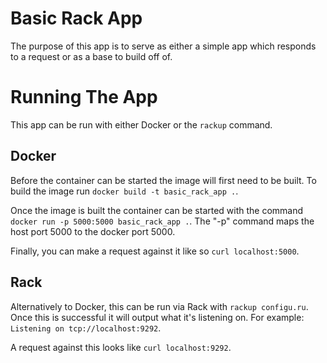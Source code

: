 # Basic Rack App
The purpose of this app is to serve as either a simple app which responds to a
request or as a base to build off of.

# Running The App
This app can be run with either Docker or the `rackup` command.

## Docker
Before the container can be started the image will first need to be built. To
build the image run `docker build -t basic_rack_app .`.

Once the image is built the container can be started with the command
`docker run -p 5000:5000 basic_rack_app .`. The "-p" command maps the host port
5000 to the docker port 5000.

Finally, you can make a request against it like so `curl localhost:5000`.

## Rack
Alternatively to Docker, this can be run via Rack with `rackup configu.ru`. Once
this is successful it will output what it's listening on. For example:
`Listening on tcp://localhost:9292`.

A request against this looks like `curl localhost:9292`.
